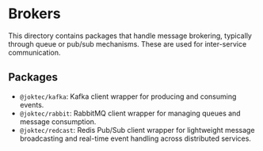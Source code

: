 # Brokers

This directory contains packages that handle message brokering, typically through queue or pub/sub mechanisms. These are used for inter-service communication.

## Packages

- `@joktec/kafka`: Kafka client wrapper for producing and consuming events.
- `@joktec/rabbit`: RabbitMQ client wrapper for managing queues and message consumption.
- `@joktec/redcast`: Redis Pub/Sub client wrapper for lightweight message broadcasting and real-time event handling across distributed services.
